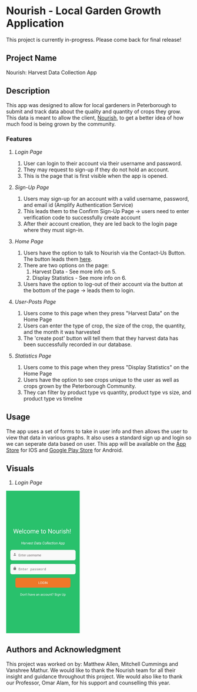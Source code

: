 # Nourish - Local Garden Growth Application

This project is currently in-progress. Please come back for final release!

## Project Name <br>
Nourish: Harvest Data Collection App

## Description <br>
This app was designed to allow for local gardeners in Peterborough to submit and track data about the quality and quantity of crops they grow. This data is meant to allow the client, [Nourish](https://www.nourishproject.ca/), to get a better idea of how much food is being grown by the community. <br> 

### Features <br> 
1. _Login Page_
    1. User can login to their account via their username and password.
    2. They may request to sign-up if they do not hold an account.
    3. This is the page that is first visible when the app is opened. 
   
2. _Sign-Up Page_
    1. Users may sign-up for an account with a valid username, password, and email id (Amplify Authentication Service)
    2. This leads them to the Confirm Sign-Up Page -> users need to enter verification code to successfully create account
    3. After their account creation, they are led back to the login page where they must sign-in.

3. _Home Page_
    1. Users have the option to talk to Nourish via the Contact-Us Button. The button leads them [here](https://nourishproject.ca/contact-us).
    2. There are two options on the page: 
        1. Harvest Data - See more info on 5. 
        2. Display Statistics - See more info on 6. 
    3. Users have the option to log-out of their account via the button at the bottom of the page -> leads them to login. 
    
5. _User-Posts Page_ 
    1. Users come to this page when they press "Harvest Data" on the Home Page
    2. Users can enter the type of crop, the size of the crop, the quantity, and the month it was harvested
    3. The 'create post' button will tell them that they harvest data has been successfully recorded in our database.
    
6. _Statistics Page_
    1. Users come to this page when they press "Display Statistics" on the Home Page
    2. Users have the option to see crops unique to the user as well as crops grown by the Peterborough Community. 
    3. They can filter by product type vs quantity, product type vs size, and product type vs timeline 

## Usage <br>
The app uses a set of forms to take in user info and then allows the user to view that data in various graphs. It also uses a standard sign up and login so we can seperate data based on user. This app will be available on the [App Store](https://www.apple.com/ca/app-store/) for IOS and [Google Play Store](https://play.google.com/store) for Android. <br> 

## Visuals <br>

1. _Login Page_
<img src="assets/Login.jpg" width="200">

## Authors and Acknowledgment <br>
This project was worked on by: Matthew Allen, Mitchell Cummings and Vanshree Mathur. We would like to thank the Nourish team for all their insight and guidance throughout this project. We would also like to thank our Professor, Omar Alam, for his support and counselling this year.


